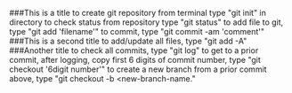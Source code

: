 ###This is a title
to create git repository from terminal type "git init" in directory
to check status from repository type "git status"
to add file to git, type "git add 'filename'"
to commit, type "git commit -am 'comment'"
###This is a second title
to add/update all files, type "git add -A"
###Another title
to check all commits, type "git log"
to get to a prior commit, after logging, copy first 6 digits of commit number, type "git checkout '6digit number'"
to create a new branch from a prior commit above, type "git checkout -b <new-branch-name."
